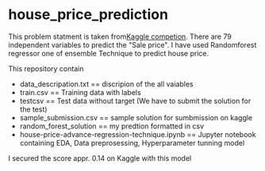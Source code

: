 # house_price_prediction


This problem statment is taken from[Kaggle competion](https://www.kaggle.com/c/house-prices-advanced-regression-techniques). There are 79 independent variables to predict the "Sale price". I have used Randomforest regressor one of ensemble Technique to predict house price.

This repository contain 
* data_descripation.txt           == discripion of the all vaiables
* train.csv                      == Training data with labels
* testcsv                         == Test data without target (We have to submit the solution for the test)
* sample_submission.csv           == sample solution for sumbmission on kaggle
* random_forest_solution          == my predtion formatted in csv
* house-price-advance-regression-technique.ipynb ==  Jupyter notebook containing EDA, Data preprosessing, Hyperparameter                                                    tunning model


I secured the score appr. 0.14 on Kaggle with this model

